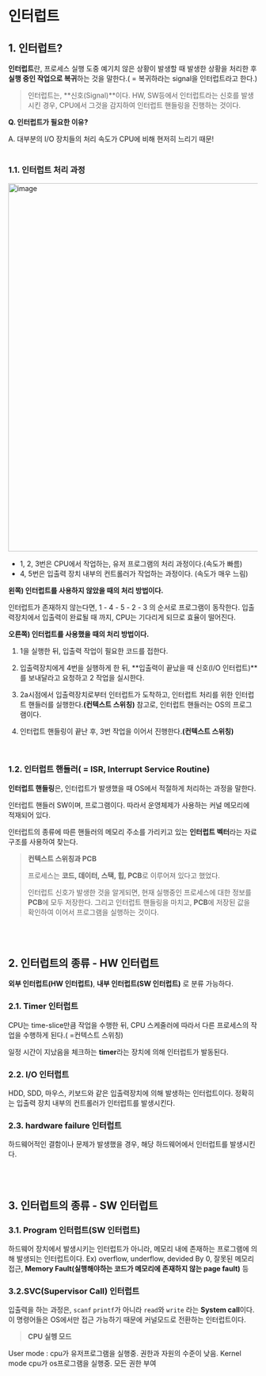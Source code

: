 # 인터럽트

## 1. 인터럽트?

**인터럽트**란, 프로세스 실행 도중 예기치 않은 상황이 발생할 때 발생한 상황을 처리한 후 **실행 중인 작업으로 복귀**하는 것을 말한다.( = 복귀하라는 signal을 인터럽트라고 한다.)

> 인터럽트는, **신호(Signal)**이다. HW, SW등에서 인터럽트라는 신호를 발생시킨 경우, CPU에서 그것을 감지하여 인터럽트 핸들링을 진행하는 것이다. 
> 

**Q. 인터럽트가 필요한 이유?**

A. 대부분의 I/O 장치들의 처리 속도가 CPU에 비해 현저히 느리기 때문!<br/><br/>



### 1.1. 인터럽트 처리 과정

<img width="743" alt="image" src="https://github.com/java-two-people-get-in/Dododok-CS-study/assets/77064618/361f6fd5-31bf-42f1-823e-913e8995d358">

- 1, 2, 3번은 CPU에서 작업하는, 유저 프로그램의 처리 과정이다.(속도가 빠름)
- 4, 5번은 입출력 장치 내부의 컨트롤러가 작업하는 과정이다. (속도가 매우 느림)

**왼쪽) 인터럽트를 사용하지 않았을 때의 처리 방법이다.**

인터럽트가 존재하지 않는다면, 1 - 4 - 5 - 2 - 3 의 순서로 프로그램이 동작한다.
입출력장치에서 입출력이 완료될 때 까지, CPU는 기다리게 되므로 효율이 떨어진다.

**오른쪽) 인터럽트를 사용했을 때의 처리 방법이다.**

1. 1을 실행한 뒤, 입출력 작업이 필요한 코드를 접한다. 
2. 입출력장치에게 4번을 실행하게 한 뒤, **입출력이 끝났을 때 신호(I/O 인터럽트)**를 보내달라고 요청하고 2 작업을 실시한다.
3. 2a시점에서 입출력장치로부터 인터럽트가 도착하고, 인터럽트 처리를 위한 인터럽트 핸들러를 실행한다.**(컨텍스트 스위칭)**
참고로, 인터럽트 핸들러는 OS의 프로그램이다.
4. 인터럽트 핸들링이 끝난 후, 3번 작업을 이어서 진행한다.**(컨텍스트 스위칭)**

    <br/>


### 1.2. 인터럽트 핸들러( = ISR, Interrupt Service Routine)

**인터럽트 핸들링**은, 인터럽트가 발생했을 때 OS에서 적절하게 처리하는 과정을 말한다.

인터럽트 핸들러 SW이며, 프로그램이다. 따라서 운영체제가 사용하는 커널 메모리에 적재되어 있다. 

인터럽트의 종류에 따른 핸들러의 메모리 주소를 가리키고 있는 **인터럽트 벡터**라는 자료구조를 사용하여 찾는다.

> **컨텍스트 스위칭과 PCB**
>
> 프로세스는 **코드, 데이터, 스택, 힙, PCB**로 이루어져 있다고 했었다. 
> 
> 인터럽트 신호가 발생한 것을 알게되면, 현재 실행중인 프로세스에 대한 정보를 **PCB**에 모두 저장한다. 그리고 인터럽트 핸들링을 마치고, **PCB**에 저장된 값을 확인하여 이어서 프로그램을 실행하는 것이다.
> 
<br/><br/>


## 2. 인터럽트의 종류 - HW 인터럽트

**외부 인터럽트(HW 인터럽트)**, **내부 인터럽트(SW 인터럽트)** 로 분류 가능하다.<br/>


### 2.1. Timer 인터럽트

CPU는 time-slice만큼 작업을 수행한 뒤, CPU 스케줄러에 따라서 다른 프로세스의 작업을 수행하게 된다.( =컨텍스트 스위칭)

일정 시간이 지났음을 체크하는 **timer**라는 장치에 의해 인터럽트가 발동된다.<br/>


### 2.2. I/O 인터럽트

HDD, SDD, 마우스, 키보드와 같은 입출력장치에 의해 발생하는 인터럽트이다.
정확히는 입출력 장치 내부의 컨트롤러가 인터럽트를 발생시킨다.<br/>


### 2.3. hardware failure 인터럽트

하드웨어적인 결함이나 문제가 발생했을 경우, 해당 하드웨어에서 인터럽트를 발생시킨다.<br/>

<br/><br/>


## 3. 인터럽트의 종류 - SW 인터럽트

### 3.1. Program 인터럽트(SW 인터럽트)

하드웨어 장치에서 발생시키는 인터럽트가 아니라, 메모리 내에 존재하는 프로그램에 의해 발생되는 인터럽트이다.
Ex) overflow, underflow, devided By 0,  잘못된 메모리 접근, **Memory Fault(실행해야하는 코드가 메모리에 존재하지 않는 page fault)** 등 <br/>


### 3.2.SVC(Supervisor Call) 인터럽트

입출력을 하는 과정은, `scanf` `printf`가 아니라 `read`와 `write` 라는 **System call**이다. 이 명령어들은 OS에서만 접근 가능하기 때문에 커널모드로 전환하는 인터럽트이다.<br/>


> **CPU 실헹 모드**

User mode : cpu가 유저프로그램을 실행중. 권한과 자원의 수준이 낮음.
Kernel mode  cpu가 os프로그램을 실행중. 모든 권한 부여
>
